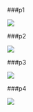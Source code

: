 ###p1

![](https://upload.cc/i1/2022/03/22/2jaQG8.png)

###p2

![](https://upload.cc/i1/2022/03/22/KE3JZ2.png)

###p3

![](https://upload.cc/i1/2022/03/22/HbqKN5.png)

###p4

![](https://upload.cc/i1/2022/03/22/u0Uw9E.png)